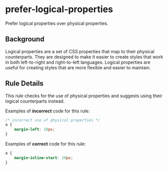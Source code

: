 # prefer-logical-properties

Prefer logical properties over physical properties.

## Background

Logical properties are a set of CSS properties that map to their physical counterparts. They are designed to make it easier to create styles that work in both left-to-right and right-to-left languages. Logical properties are useful for creating styles that are more flexible and easier to maintain.

## Rule Details

This rule checks for the use of physical properties and suggests using their logical counterparts instead.

Examples of **incorrect** code for this rule:

```css
/* incorrect use of physical properties */
a {
	margin-left: 10px;
}
```

Examples of **correct** code for this rule:

```css
a {
	margin-inline-start: 10px;
}
```
